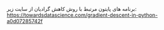 برنامه های پایتون مرتبط با روش کاهش گرادیان از سایت زیر:
https://towardsdatascience.com/gradient-descent-in-python-a0d07285742f
